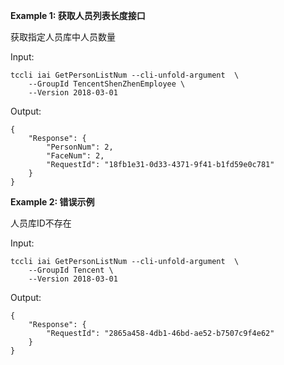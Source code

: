 **Example 1: 获取人员列表长度接口**

获取指定人员库中人员数量

Input: 

```
tccli iai GetPersonListNum --cli-unfold-argument  \
    --GroupId TencentShenZhenEmployee \
    --Version 2018-03-01
```

Output: 
```
{
    "Response": {
        "PersonNum": 2,
        "FaceNum": 2,
        "RequestId": "18fb1e31-0d33-4371-9f41-b1fd59e0c781"
    }
}
```

**Example 2: 错误示例**

人员库ID不存在

Input: 

```
tccli iai GetPersonListNum --cli-unfold-argument  \
    --GroupId Tencent \
    --Version 2018-03-01
```

Output: 
```
{
    "Response": {
        "RequestId": "2865a458-4db1-46bd-ae52-b7507c9f4e62"
    }
}
```

